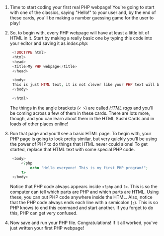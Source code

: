 1. Time to start coding your first real PHP webpage! You're going to start with one of the classics, saying "Hello!" to your user and, by the end of these cards, you'll be making a number guessing game for the user to play!
2. So, to begin with, every PHP webpage will have at least a little bit of HTML in it. Start by making a really basic one by typing this code into your editor and saving it as _index.php_:

   ```php
    <!DOCTYPE html>
    <html>
    <head>
    <title>My PHP webpage</title>
    </head>

    <body>
    This is just HTML text, it is not clever like your PHP text will be!
    </body>

    </html>
   ```

   The things in the angle brackets \(`< >`\) are called _HTML tags_ and you'll be coming across a few of them in these cards. There are lots more, though, and you can learn about them in the HTML Sushi Cards and in loads of other places online!

3. Run that page and you'll see a basic HTML page. To begin with, your PHP page is going to look pretty similar, but very quickly you'll be using the power of PHP to do things that HTML never could alone! To get started, replace that HTML text with some special PHP code. 
   ```php
    <body>
        <?php
            echo "Hello everyone! This is my first PHP program!";
        ?>
    </body>
   ```

    Notice that PHP code always appears inside `<?php` and `?>`. This is so the computer can tell which parts are PHP and which parts are HTML. Using these, you can put PHP code anywhere inside the HTML.
    Also, notice that the PHP code always ends each line with a semicolon \(`;`\). This is so PHP knows to end this command and start another. If you forget to do this, PHP can get very confused.
4. Now save and run your PHP file. Congratulations! If it all worked, you've just written your first PHP webpage!



